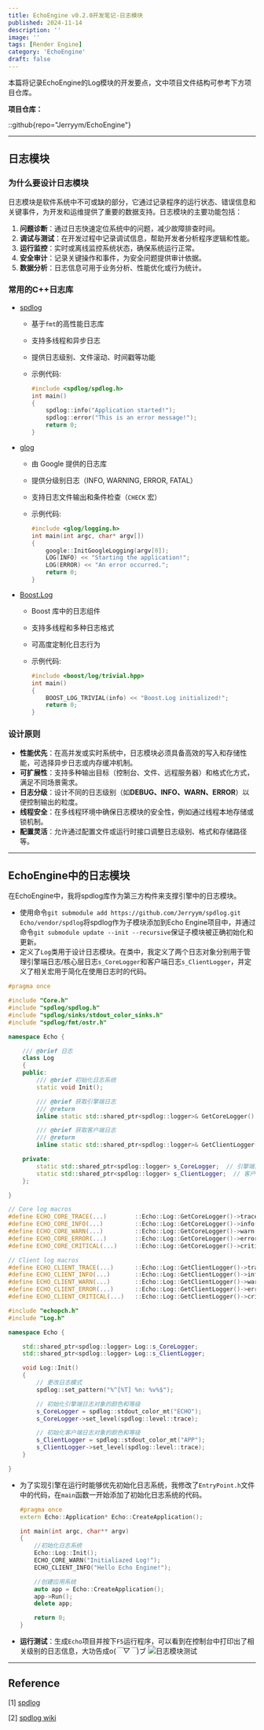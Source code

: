 ```yaml
---
title: EchoEngine v0.2.0开发笔记-日志模块
published: 2024-11-14
description: ''
image: ''
tags: [Render Engine]
category: 'EchoEngine'
draft: false
---
```

本篇将记录EchoEngine的Log模块的开发要点，文中项目文件结构可参考下方项目仓库。

**项目仓库：**

::github{repo="Jerryym/EchoEngine"}

---

## 日志模块

### 为什么要设计日志模块

日志模块是软件系统中不可或缺的部分，它通过记录程序的运行状态、错误信息和关键事件，为开发和运维提供了重要的数据支持。日志模块的主要功能包括：

1. **问题诊断**：通过日志快速定位系统中的问题，减少故障排查时间。
2. **调试与测试**：在开发过程中记录调试信息，帮助开发者分析程序逻辑和性能。
3. **运行监控**：实时或离线监控系统状态，确保系统运行正常。
4. **安全审计**：记录关键操作和事件，为安全问题提供审计依据。
5. **数据分析**：日志信息可用于业务分析、性能优化或行为统计。

### 常用的C++日志库

* [spdlog](https://github.com/gabime/spdlog)
  * 基于`fmt`的高性能日志库
  * 支持多线程和异步日志
  * 提供日志级别、文件滚动、时间戳等功能
  * 示例代码:

    ```c++
    #include <spdlog/spdlog.h>
    int main() 
    {
        spdlog::info("Application started!");
        spdlog::error("This is an error message!");
        return 0;
    }
    ```

* [glog](https://github.com/google/glog)
  * 由 Google 提供的日志库
  * 提供分级别日志（INFO, WARNING, ERROR, FATAL）
  * 支持日志文件输出和条件检查（`CHECK` 宏）
  * 示例代码:

    ```c++
    #include <glog/logging.h>
    int main(int argc, char* argv[]) 
    {
        google::InitGoogleLogging(argv[0]);
        LOG(INFO) << "Starting the application!";
        LOG(ERROR) << "An error occurred.";
        return 0;
    }
    ```

* [Boost.Log](https://github.com/boostorg/log)
  * Boost 库中的日志组件
  * 支持多线程和多种日志格式
  * 可高度定制化日志行为
  * 示例代码:

    ```c++
    #include <boost/log/trivial.hpp>
    int main() 
    {
        BOOST_LOG_TRIVIAL(info) << "Boost.Log initialized!";
        return 0;
    }
    ```

### 设计原则

* **性能优先**：在高并发或实时系统中，日志模块必须具备高效的写入和存储性能，可选择异步日志或内存缓冲机制。
* **可扩展性**：支持多种输出目标（控制台、文件、远程服务器）和格式化方式，满足不同场景需求。
* **日志分级**：设计不同的日志级别（如**DEBUG、INFO、WARN、ERROR**）以便控制输出的粒度。
* **线程安全**：在多线程环境中确保日志模块的安全性，例如通过线程本地存储或锁机制。
* **配置灵活**：允许通过配置文件或运行时接口调整日志级别、格式和存储路径等。

---

## EchoEngine中的日志模块

在EchoEngine中，我将spdlog库作为第三方构件来支撑引擎中的日志模块。

* 使用命令`git submodule add https://github.com/Jerryym/spdlog.git Echo/vendor/spdlog`将spdlog作为子模块添加到Echo Engine项目中，并通过命令`git submodule update --init --recursive`保证子模块被正确初始化和更新。
* 定义了`Log`类用于设计日志模块。在类中，我定义了两个日志对象分别用于管理引擎端日志/核心层日志`s_CoreLogger`和客户端日志`s_ClientLogger`，并定义了相关宏用于简化在使用日志时的代码。

```c++
#pragma once

#include "Core.h"
#include "spdlog/spdlog.h"
#include "spdlog/sinks/stdout_color_sinks.h"
#include "spdlog/fmt/ostr.h"

namespace Echo {

    /// @brief 日志
    class Log
    {
    public:
        /// @brief 初始化日志系统
        static void Init();

        /// @brief 获取引擎端日志
        /// @return 
        inline static std::shared_ptr<spdlog::logger>& GetCoreLogger() { return s_CoreLogger; }

        /// @brief 获取客户端日志
        /// @return 
        inline static std::shared_ptr<spdlog::logger>& GetClientLogger() { return s_ClientLogger; }

    private:
        static std::shared_ptr<spdlog::logger> s_CoreLogger;  // 引擎端日志对象(智能指针)
        static std::shared_ptr<spdlog::logger> s_ClientLogger;  // 客户端日志对象(智能指针)
    };

}

// Core log macros
#define ECHO_CORE_TRACE(...)        ::Echo::Log::GetCoreLogger()->trace(__VA_ARGS__)
#define ECHO_CORE_INFO(...)         ::Echo::Log::GetCoreLogger()->info(__VA_ARGS__)
#define ECHO_CORE_WARN(...)         ::Echo::Log::GetCoreLogger()->warn(__VA_ARGS__)
#define ECHO_CORE_ERROR(...)        ::Echo::Log::GetCoreLogger()->error(__VA_ARGS__)
#define ECHO_CORE_CRITICAL(...)     ::Echo::Log::GetCoreLogger()->critical(__VA_ARGS__)

// Client log macros
#define ECHO_CLIENT_TRACE(...)      ::Echo::Log::GetClientLogger()->trace(__VA_ARGS__)
#define ECHO_CLIENT_INFO(...)       ::Echo::Log::GetClientLogger()->info(__VA_ARGS__)
#define ECHO_CLIENT_WARN(...)       ::Echo::Log::GetClientLogger()->warn(__VA_ARGS__)
#define ECHO_CLIENT_ERROR(...)      ::Echo::Log::GetClientLogger()->error(__VA_ARGS__)
#define ECHO_CLIENT_CRITICAL(...)   ::Echo::Log::GetClientLogger()->critical(__VA_ARGS__)
```

```c++
#include "echopch.h"
#include "Log.h"

namespace Echo {

    std::shared_ptr<spdlog::logger> Log::s_CoreLogger;
    std::shared_ptr<spdlog::logger> Log::s_ClientLogger;

    void Log::Init()
    {
        // 更改日志模式
        spdlog::set_pattern("%^[%T] %n: %v%$");

        // 初始化引擎端日志对象的颜色和等级
        s_CoreLogger = spdlog::stdout_color_mt("ECHO");
        s_CoreLogger->set_level(spdlog::level::trace);

        // 初始化客户端日志对象的颜色和等级
        s_ClientLogger = spdlog::stdout_color_mt("APP");
        s_ClientLogger->set_level(spdlog::level::trace);
    }

}

```

* 为了实现引擎在运行时能够优先初始化日志系统，我修改了`EntryPoint.h`文件中的代码，在`main`函数一开始添加了初始化日志系统的代码。

    ``` cpp
    #pragma once
    extern Echo::Application* Echo::CreateApplication();

    int main(int argc, char** argv)
    {
        //初始化日志系统
        Echo::Log::Init();
        ECHO_CORE_WARN("Initialiazed Log!");
        ECHO_CLIENT_INFO("Hello Echo Engine!");

        //创建应用系统
        auto app = Echo::CreateApplication();
        app->Run();
        delete app;

        return 0;
    }
    ```

* **运行测试**：生成`Echo`项目并按下`F5`运行程序，可以看到在控制台中打印出了相关级别的日志信息，大功告成o(*￣▽￣*)ブ
![日志模块测试](./日志模块/Log模块测试.png)

---

## Reference

[1] [spdlog](https://github.com/gabime/spdlog)

[2] [spdlog wiki](https://github.com/gabime/spdlog/wiki)
